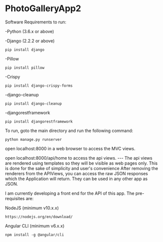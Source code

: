 # PhotoGalleryApp2


Software Requirements to run:

-Python (3.6.x or above)

-Django (2.2.2 or above)

	pip install django
	
-Pillow

	pip install pillow
	
-Crispy

	pip install django-crispy-forms
	
-django-cleanup

	pip install django-cleanup
	
-djangorestframework

	pip install djangorestframework


To run, goto the main directory and run the following command:

	python manage.py runserver

open localhost:8000 in a web browser to access the MVC views.

open localhost:8000/api/home  to access the api views. --- 
The api views are rendered using templates so they will be visible as web pages only.
This is done for the sake of simplicity and user's convenience 
After removing the renderers from the APIViews, you can access the raw JSON responses which the Application will return.
They can be used in any other app as JSON.

I am currently developing a front end for the API of this app.
The pre-requisites are:

NodeJS (minimum v10.x.x)

	https://nodejs.org/en/download/

Angular CLI (minimum v6.x.x)

	npm install -g @angular/cli
	

